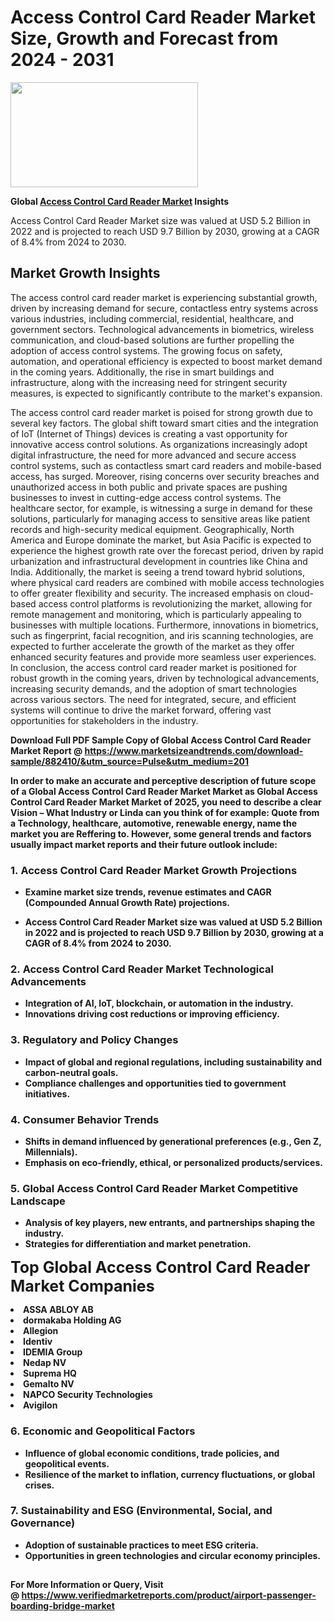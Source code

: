 <H1>Access Control Card Reader Market Size, Growth and Forecast from 2024 - 2031</H1><img class="aligncenter size-medium wp-image-584254" src="https://thirdeyenews.in/wp-content/uploads/2024/09/Global-Market-Research-300x168.jpeg" alt="" width="300" height="168" /><p><strong>Global&nbsp;<a href="https://www.marketsizeandtrends.com/download-sample/882410/&amp;utm_source=Pulse&amp;utm_medium=201">Access Control Card Reader Market</a> Insights</strong></p><p>Access Control Card Reader Market size was valued at USD 5.2 Billion in 2022 and is projected to reach USD 9.7 Billion by 2030, growing at a CAGR of 8.4% from 2024 to 2030.</p><p><h2>Market Growth Insights</h2> <p>The access control card reader market is experiencing substantial growth, driven by increasing demand for secure, contactless entry systems across various industries, including commercial, residential, healthcare, and government sectors. Technological advancements in biometrics, wireless communication, and cloud-based solutions are further propelling the adoption of access control systems. The growing focus on safety, automation, and operational efficiency is expected to boost market demand in the coming years. Additionally, the rise in smart buildings and infrastructure, along with the increasing need for stringent security measures, is expected to significantly contribute to the market's expansion.</p> <p><strong></strong></p> <p>The access control card reader market is poised for strong growth due to several key factors. The global shift toward smart cities and the integration of IoT (Internet of Things) devices is creating a vast opportunity for innovative access control solutions. As organizations increasingly adopt digital infrastructure, the need for more advanced and secure access control systems, such as contactless smart card readers and mobile-based access, has surged. Moreover, rising concerns over security breaches and unauthorized access in both public and private spaces are pushing businesses to invest in cutting-edge access control systems. The healthcare sector, for example, is witnessing a surge in demand for these solutions, particularly for managing access to sensitive areas like patient records and high-security medical equipment. Geographically, North America and Europe dominate the market, but Asia Pacific is expected to experience the highest growth rate over the forecast period, driven by rapid urbanization and infrastructural development in countries like China and India. Additionally, the market is seeing a trend toward hybrid solutions, where physical card readers are combined with mobile access technologies to offer greater flexibility and security. The increased emphasis on cloud-based access control platforms is revolutionizing the market, allowing for remote management and monitoring, which is particularly appealing to businesses with multiple locations. Furthermore, innovations in biometrics, such as fingerprint, facial recognition, and iris scanning technologies, are expected to further accelerate the growth of the market as they offer enhanced security features and provide more seamless user experiences. In conclusion, the access control card reader market is positioned for robust growth in the coming years, driven by technological advancements, increasing security demands, and the adoption of smart technologies across various sectors. The need for integrated, secure, and efficient systems will continue to drive the market forward, offering vast opportunities for stakeholders in the industry.</p> <p><strong></p><p><span class=""><strong>Download Full PDF Sample Copy of Global Access Control Card Reader Market Report</strong> @ <a href="https://www.marketsizeandtrends.com/download-sample/882410/&amp;utm_source=Pulse&amp;utm_medium=201" target="_blank">https://www.marketsizeandtrends.com/download-sample/882410/&amp;utm_source=Pulse&amp;utm_medium=201</a></span></p><p>In order to make an accurate and perceptive description of future scope of a Global&nbsp;Access Control Card Reader Market Market as Global&nbsp;Access Control Card Reader Market Market of 2025, you need to describe a clear Vision &ndash; What Industry or Linda can you think of for example: Quote from a Technology, healthcare, automotive, renewable energy, name the market you are Reffering to. However, some general trends and factors usually impact market reports and their future outlook include:</p><h3>1.&nbsp;<strong>Access Control Card Reader Market Growth Projections</strong></h3><ul><li>Examine market size trends, revenue estimates and CAGR (Compounded Annual Growth Rate) projections.</li><li><p>Access Control Card Reader Market size was valued at USD 5.2 Billion in 2022 and is projected to reach USD 9.7 Billion by 2030, growing at a CAGR of 8.4% from 2024 to 2030.</p></li></ul><h3>2.&nbsp;<strong>Access Control Card Reader Market Technological Advancements</strong></h3><ul><li>Integration of AI, IoT, blockchain, or automation in the industry.</li><li>Innovations driving cost reductions or improving efficiency.</li></ul><h3>3.&nbsp;<strong>Regulatory and Policy Changes</strong></h3><ul><li>Impact of global and regional regulations, including sustainability and carbon-neutral goals.</li><li>Compliance challenges and opportunities tied to government initiatives.</li></ul><h3>4.&nbsp;<strong>Consumer Behavior Trends</strong></h3><ul><li>Shifts in demand influenced by generational preferences (e.g., Gen Z, Millennials).</li><li>Emphasis on eco-friendly, ethical, or personalized products/services.</li></ul><h3>5.&nbsp;<strong>Global Access Control Card Reader Market Competitive Landscape</strong></h3><ul><li>Analysis of key players, new entrants, and partnerships shaping the industry.</li><li>Strategies for differentiation and market penetration.</li></ul><p data-pm-slice="1 1 []"><span style="color: inherit; font-family: inherit; font-size: 25px;">Top Global Access Control Card Reader Market Companies</span></p><div class="" data-test-id=""><p><li>ASSA ABLOY AB</li><li> dormakaba Holding AG</li><li> Allegion</li><li> Identiv</li><li> IDEMIA Group</li><li> Nedap NV</li><li> Suprema HQ</li><li> Gemalto NV</li><li> NAPCO Security Technologies</li><li> Avigilon</li></p></div><h3>6.&nbsp;<strong>Economic and Geopolitical Factors</strong></h3><ul><li>Influence of global economic conditions, trade policies, and geopolitical events.</li><li>Resilience of the market to inflation, currency fluctuations, or global crises.</li></ul><h3>7.&nbsp;<strong>Sustainability and ESG (Environmental, Social, and Governance)</strong></h3><ul><li>Adoption of sustainable practices to meet ESG criteria.</li><li>Opportunities in green technologies and circular economy principles.</li></ul><h2><strong style="font-size: 14px;">For More Information or Query, Visit @&nbsp;</strong><a style="background-color: #ffffff; font-size: 14px;" href="https://www.marketsizeandtrends.com/report/access-control-card-reader-market/" target="_blank">https://www.verifiedmarketreports.com/product/airport-passenger-boarding-bridge-market</a></h2>

